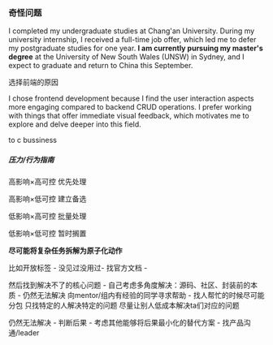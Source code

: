 ### 奇怪问题

I completed my undergraduate studies at Chang'an University. During my university internship, I received a full-time job offer, which led me to defer my postgraduate studies for one year. **I am currently pursuing my master's degree** at the University of New South Wales (UNSW) in Sydney, and I expect to graduate and return to China this September.



选择前端的原因

I chose frontend development because I find the user interaction aspects more engaging compared to backend CRUD operations. I prefer working with things that offer immediate visual feedback, which motivates me to explore and delve deeper into this field.

to c bussiness



##### 压力/行为指南

高影响×高可控     优先处理

高影响×低可控     建立备选

低影响×高可控     批量处理

低影响×低可控     暂时搁置

**尽可能将复杂任务拆解为原子化动作**

比如开放标签 - 没见过没用过- 找官方文档 - 

然后找到解决不了的核心问题 - 自己考虑多角度解决：源码、社区、封装前的本质 - 仍然无法解决 向mentor/组内有经验的同学寻求帮助 - 找人帮忙的时候尽可能分包 只找特定的人解决特定的问题 尽量让别人低成本解决ta们对应的问题

仍然无法解决 - 判断后果 - 考虑其他能够将后果最小化的替代方案 - 找产品沟通/leader
